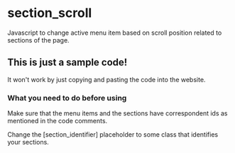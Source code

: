 # section_scroll
Javascript to change active menu item based on scroll position related to
sections of the page.

## This is just a sample code!
It won't work by just copying and pasting the code into the website.

### What you need to do before using
Make sure that the menu items and the sections have correspondent ids as
mentioned in the code comments.

Change the [section_identifier] placeholder to some class that identifies your
sections.
